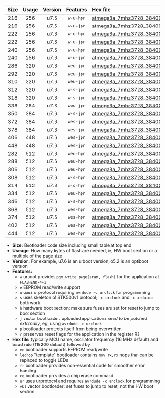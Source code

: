|Size|Usage|Version|Features|Hex file|
|:-:|:-:|:-:|:-:|:--|
|216|256|u7.6|`w-u-hpr`|[atmega8a_7mhz3728_38400bps_ur.hex](https://raw.githubusercontent.com/stefanrueger/urboot/main//atmega8a_7mhz3728_38400bps_ur.hex)|
|216|256|u7.6|`w-u-jpr`|[atmega8a_7mhz3728_38400bps_ur_vbl.hex](https://raw.githubusercontent.com/stefanrueger/urboot/main//atmega8a_7mhz3728_38400bps_ur_vbl.hex)|
|222|256|u7.6|`w-u-hpr`|[atmega8a_7mhz3728_38400bps_lednop_ur.hex](https://raw.githubusercontent.com/stefanrueger/urboot/main//atmega8a_7mhz3728_38400bps_lednop_ur.hex)|
|222|256|u7.6|`w-u-jpr`|[atmega8a_7mhz3728_38400bps_lednop_ur_vbl.hex](https://raw.githubusercontent.com/stefanrueger/urboot/main//atmega8a_7mhz3728_38400bps_lednop_ur_vbl.hex)|
|240|256|u7.6|`w-u-hpr`|[atmega8a_7mhz3728_38400bps_lednop_fr_ur.hex](https://raw.githubusercontent.com/stefanrueger/urboot/main//atmega8a_7mhz3728_38400bps_lednop_fr_ur.hex)|
|240|256|u7.6|`w-u-jpr`|[atmega8a_7mhz3728_38400bps_lednop_fr_ur_vbl.hex](https://raw.githubusercontent.com/stefanrueger/urboot/main//atmega8a_7mhz3728_38400bps_lednop_fr_ur_vbl.hex)|
|286|320|u7.6|`weu-jpr`|[atmega8a_7mhz3728_38400bps_ee_ur_vbl.hex](https://raw.githubusercontent.com/stefanrueger/urboot/main//atmega8a_7mhz3728_38400bps_ee_ur_vbl.hex)|
|292|320|u7.6|`weu-jpr`|[atmega8a_7mhz3728_38400bps_ee_lednop_ur_vbl.hex](https://raw.githubusercontent.com/stefanrueger/urboot/main//atmega8a_7mhz3728_38400bps_ee_lednop_ur_vbl.hex)|
|310|320|u7.6|`weu-jpr`|[atmega8a_7mhz3728_38400bps_ee_lednop_fr_ur_vbl.hex](https://raw.githubusercontent.com/stefanrueger/urboot/main//atmega8a_7mhz3728_38400bps_ee_lednop_fr_ur_vbl.hex)|
|312|320|u7.6|`w-s-jpr`|[atmega8a_7mhz3728_38400bps_vbl.hex](https://raw.githubusercontent.com/stefanrueger/urboot/main//atmega8a_7mhz3728_38400bps_vbl.hex)|
|318|320|u7.6|`w-s-jpr`|[atmega8a_7mhz3728_38400bps_lednop_vbl.hex](https://raw.githubusercontent.com/stefanrueger/urboot/main//atmega8a_7mhz3728_38400bps_lednop_vbl.hex)|
|338|384|u7.6|`weu-jpr`|[atmega8a_7mhz3728_38400bps_ee_lednop_fr_ce_ur_vbl.hex](https://raw.githubusercontent.com/stefanrueger/urboot/main//atmega8a_7mhz3728_38400bps_ee_lednop_fr_ce_ur_vbl.hex)|
|350|384|u7.6|`w-s-jpr`|[atmega8a_7mhz3728_38400bps_lednop_fr_vbl.hex](https://raw.githubusercontent.com/stefanrueger/urboot/main//atmega8a_7mhz3728_38400bps_lednop_fr_vbl.hex)|
|372|384|u7.6|`wes-jpr`|[atmega8a_7mhz3728_38400bps_ee_vbl.hex](https://raw.githubusercontent.com/stefanrueger/urboot/main//atmega8a_7mhz3728_38400bps_ee_vbl.hex)|
|378|384|u7.6|`wes-jpr`|[atmega8a_7mhz3728_38400bps_ee_lednop_vbl.hex](https://raw.githubusercontent.com/stefanrueger/urboot/main//atmega8a_7mhz3728_38400bps_ee_lednop_vbl.hex)|
|406|448|u7.6|`wes-jpr`|[atmega8a_7mhz3728_38400bps_ee_lednop_fr_vbl.hex](https://raw.githubusercontent.com/stefanrueger/urboot/main//atmega8a_7mhz3728_38400bps_ee_lednop_fr_vbl.hex)|
|448|448|u7.6|`wes-jpr`|[atmega8a_7mhz3728_38400bps_ee_lednop_fr_ce_vbl.hex](https://raw.githubusercontent.com/stefanrueger/urboot/main//atmega8a_7mhz3728_38400bps_ee_lednop_fr_ce_vbl.hex)|
|282|512|u7.6|`weu-hpr`|[atmega8a_7mhz3728_38400bps_ee_ur.hex](https://raw.githubusercontent.com/stefanrueger/urboot/main//atmega8a_7mhz3728_38400bps_ee_ur.hex)|
|288|512|u7.6|`weu-hpr`|[atmega8a_7mhz3728_38400bps_ee_lednop_ur.hex](https://raw.githubusercontent.com/stefanrueger/urboot/main//atmega8a_7mhz3728_38400bps_ee_lednop_ur.hex)|
|306|512|u7.6|`weu-hpr`|[atmega8a_7mhz3728_38400bps_ee_lednop_fr_ur.hex](https://raw.githubusercontent.com/stefanrueger/urboot/main//atmega8a_7mhz3728_38400bps_ee_lednop_fr_ur.hex)|
|308|512|u7.6|`w-s-hpr`|[atmega8a_7mhz3728_38400bps.hex](https://raw.githubusercontent.com/stefanrueger/urboot/main//atmega8a_7mhz3728_38400bps.hex)|
|314|512|u7.6|`w-s-hpr`|[atmega8a_7mhz3728_38400bps_lednop.hex](https://raw.githubusercontent.com/stefanrueger/urboot/main//atmega8a_7mhz3728_38400bps_lednop.hex)|
|334|512|u7.6|`weu-hpr`|[atmega8a_7mhz3728_38400bps_ee_lednop_fr_ce_ur.hex](https://raw.githubusercontent.com/stefanrueger/urboot/main//atmega8a_7mhz3728_38400bps_ee_lednop_fr_ce_ur.hex)|
|346|512|u7.6|`w-s-hpr`|[atmega8a_7mhz3728_38400bps_lednop_fr.hex](https://raw.githubusercontent.com/stefanrueger/urboot/main//atmega8a_7mhz3728_38400bps_lednop_fr.hex)|
|368|512|u7.6|`wes-hpr`|[atmega8a_7mhz3728_38400bps_ee.hex](https://raw.githubusercontent.com/stefanrueger/urboot/main//atmega8a_7mhz3728_38400bps_ee.hex)|
|374|512|u7.6|`wes-hpr`|[atmega8a_7mhz3728_38400bps_ee_lednop.hex](https://raw.githubusercontent.com/stefanrueger/urboot/main//atmega8a_7mhz3728_38400bps_ee_lednop.hex)|
|402|512|u7.6|`wes-hpr`|[atmega8a_7mhz3728_38400bps_ee_lednop_fr.hex](https://raw.githubusercontent.com/stefanrueger/urboot/main//atmega8a_7mhz3728_38400bps_ee_lednop_fr.hex)|
|444|512|u7.6|`wes-hpr`|[atmega8a_7mhz3728_38400bps_ee_lednop_fr_ce.hex](https://raw.githubusercontent.com/stefanrueger/urboot/main//atmega8a_7mhz3728_38400bps_ee_lednop_fr_ce.hex)|

- **Size:** Bootloader code size including small table at top end
- **Useage:** How many bytes of flash are needed, ie, HW boot section or a multiple of the page size
- **Version:** For example, u7.6 is an urboot version, o5.2 is an optiboot version
- **Features:**
  + `w` urboot provides `pgm_write_page(sram, flash)` for the application at `FLASHEND-4+1`
  + `e` EEPROM read/write support
  + `u` uses urprotocol requiring `avrdude -c urclock` for programming
  + `s` uses skeleton of STK500v1 protocol; `-c urclock` and `-c arduino` both work
  + `h` hardware boot section: make sure fuses are set for reset to jump to boot section
  + `j` vector bootloader: uploaded applications *need to be patched externally*, eg, using `avrdude -c urclock`
  + `p` bootloader protects itself from being overwritten
  + `r` preserves reset flags for the application in the register R2
- **Hex file:** typically MCU name, oscillator frequency (16 MHz default) and baud rate (115200 default) followed by
  + `ee` bootloader supports EEPROM read/write
  + `lednop` "template" bootloader contains `mov rx,rx` nops that can be replaced to toggle LEDs
  + `fr` bootloader provides non-essential code for smoother error handing
  + `ce` bootloader provides a chip erase command
  + `ur` uses urprotocol and requires `avrdude -c urclock` for programming
  + `vbl` vector bootloader: set fuses to jump to reset, not the HW boot section
